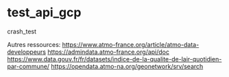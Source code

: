 # test_api_gcp
crash_test

Autres ressources: 
https://www.atmo-france.org/article/atmo-data-developpeurs
https://admindata.atmo-france.org/api/doc
https://www.data.gouv.fr/fr/datasets/indice-de-la-qualite-de-lair-quotidien-par-commune/
https://opendata.atmo-na.org/geonetwork/srv/search
